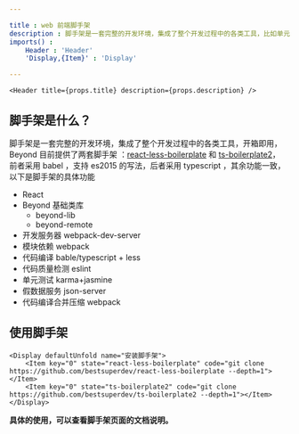 ```yaml
---

title : web 前端脚手架
description : 脚手架是一套完整的开发环境，集成了整个开发过程中的各类工具，比如单元测试、代码打包压缩等等
imports() : 
    Header : 'Header'
    'Display,{Item}' : 'Display'

---
```


```render
<Header title={props.title} description={props.description} />
```


##  脚手架是什么？

脚手架是一套完整的开发环境，集成了整个开发过程中的各类工具，开箱即用，Beyond 目前提供了两套脚手架 ：[react-less-boilerplate](https://github.com/bestsuperdev/react-less-boilerplate) 和 [ts-boilerplate2](https://github.com/bestsuperdev/ts-boilerplate2)， 前者采用 babel ，支持 es2015 的写法，后者采用 typescript ，其余功能一致， 以下是脚手架的具体功能

- React
- Beyond 基础类库
    - beyond-lib 
    - beyond-remote
- 开发服务器 webpack-dev-server
- 模块依赖 webpack
- 代码编译  bable/typescript + less
- 代码质量检测 eslint
- 单元测试 karma+jasmine
- 假数据服务 json-server
- 代码编译合并压缩  webpack


## 使用脚手架

```render 
<Display defaultUnfold name="安装脚手架">
	<Item key="0" state="react-less-boilerplate" code="git clone https://github.com/bestsuperdev/react-less-boilerplate --depth=1"></Item>
	<Item key="0" state="ts-boilerplate2" code="git clone https://github.com/bestsuperdev/ts-boilerplate2 --depth=1"></Item>
</Display>

```

**具体的使用，可以查看脚手架页面的文档说明。**
